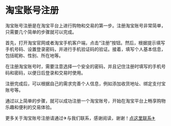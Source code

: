 # 淘宝账号注册

淘宝账号注册是在淘宝平台上进行购物和交易的第一步。注册淘宝账号非常简单，只需要几个简单的步骤就可以完成。

首先，打开淘宝官网或者淘宝手机客户端，点击“注册”按钮。然后，根据提示填写手机号码、设置登录密码，并进行手机验证码的验证。接着，填写个人基本信息，包括昵称、性别、所在地等。

在注册淘宝账号时，需要注意选择一个安全的密码，并且记住注册时填写的手机号码和密码，以便日后登录和交易时使用。

注册完成后，可以根据自己的需求完善个人信息，例如添加收货地址、绑定支付宝账号等。

通过以上简单的步骤，就可以成功注册一个淘宝账号，开始在淘宝平台上畅享购物乐趣和便利的交易体验。

更多关于淘宝账号注册请通过✈与我们联系，感谢阅读，谢谢！[点这里联系✈](https://abc.k02.cc)